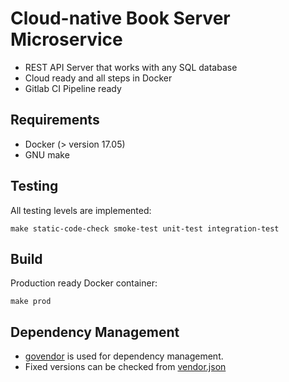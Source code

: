 # Cloud-native Book Server Microservice 
* REST API Server that works with any SQL database
* Cloud ready and all steps in Docker
* Gitlab CI Pipeline ready

## Requirements
* Docker (> version 17.05)
* GNU make
	
## Testing
All testing levels are implemented:
```
make static-code-check smoke-test unit-test integration-test
```

## Build
Production ready Docker container:
```
make prod
```

## Dependency Management
* [govendor](https://github.com/kardianos/govendor) is used for dependency management.
* Fixed versions can be checked from [vendor.json](vendor/vendor.json)

